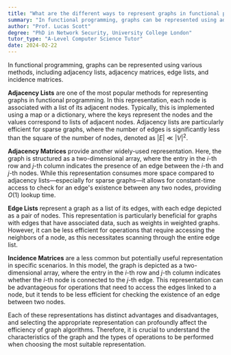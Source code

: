 ```yaml
---
title: "What are the different ways to represent graphs in functional programming?"
summary: "In functional programming, graphs can be represented using adjacency lists, adjacency matrices, edge lists, or incidence matrices."
author: "Prof. Lucas Scott"
degree: "PhD in Network Security, University College London"
tutor_type: "A-Level Computer Science Tutor"
date: 2024-02-22
---
```


In functional programming, graphs can be represented using various methods, including adjacency lists, adjacency matrices, edge lists, and incidence matrices.

**Adjacency Lists** are one of the most popular methods for representing graphs in functional programming. In this representation, each node is associated with a list of its adjacent nodes. Typically, this is implemented using a map or a dictionary, where the keys represent the nodes and the values correspond to lists of adjacent nodes. Adjacency lists are particularly efficient for sparse graphs, where the number of edges is significantly less than the square of the number of nodes, denoted as $|E| \ll |V|^2$.

**Adjacency Matrices** provide another widely-used representation. Here, the graph is structured as a two-dimensional array, where the entry in the $i$-th row and $j$-th column indicates the presence of an edge between the $i$-th and $j$-th nodes. While this representation consumes more space compared to adjacency lists—especially for sparse graphs—it allows for constant-time access to check for an edge's existence between any two nodes, providing $O(1)$ lookup time.

**Edge Lists** represent a graph as a list of its edges, with each edge depicted as a pair of nodes. This representation is particularly beneficial for graphs with edges that have associated data, such as weights in weighted graphs. However, it can be less efficient for operations that require accessing the neighbors of a node, as this necessitates scanning through the entire edge list.

**Incidence Matrices** are a less common but potentially useful representation in specific scenarios. In this model, the graph is depicted as a two-dimensional array, where the entry in the $i$-th row and $j$-th column indicates whether the $i$-th node is connected to the $j$-th edge. This representation can be advantageous for operations that need to access the edges linked to a node, but it tends to be less efficient for checking the existence of an edge between two nodes.

Each of these representations has distinct advantages and disadvantages, and selecting the appropriate representation can profoundly affect the efficiency of graph algorithms. Therefore, it is crucial to understand the characteristics of the graph and the types of operations to be performed when choosing the most suitable representation.
    